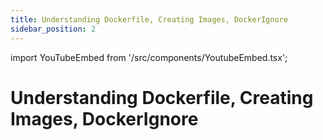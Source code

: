 ```yaml
---
title: Understanding Dockerfile, Creating Images, DockerIgnore
sidebar_position: 2
---
```


import YouTubeEmbed from '/src/components/YoutubeEmbed.tsx';

# Understanding Dockerfile, Creating Images, DockerIgnore

<YouTubeEmbed videoId="Y7iMP6dXTlw" />


